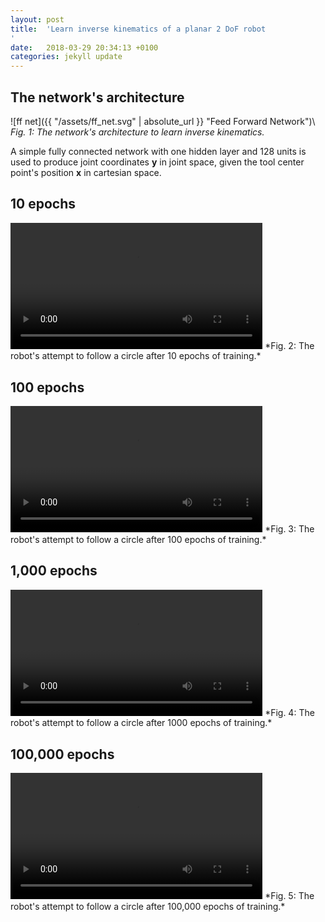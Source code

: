 ```yaml
---
layout: post
title:  'Learn inverse kinematics of a planar 2 DoF robot
'
date:   2018-03-29 20:34:13 +0100
categories: jekyll update
---
```


## The network's architecture

![ff net]({{ "/assets/ff_net.svg" | absolute_url }} "Feed Forward Network")\\
*Fig. 1: The network's architecture to learn inverse kinematics.*

A simple fully connected network with one hidden layer and 128 units is used to produce joint coordinates $\mathbf{y}$ in joint space, given the tool center point's position $\mathbf{x}$ in cartesian space.

## 10 epochs

<video width="80%" controls autoplay loop>
  <source src="{{ "/assets/10_epochs.mp4" | absolute_url }}" type="video/mp4">
Your browser does not support the video tag.
</video>
*Fig. 2: The robot's attempt to follow a circle after 10 epochs of training.*

## 100 epochs

<video width="80%" controls autoplay loop>
  <source src="{{ "/assets/100_epochs.mp4" | absolute_url }}" type="video/mp4">
Your browser does not support the video tag.
</video>
*Fig. 3: The robot's attempt to follow a circle after 100 epochs of training.*

## 1,000 epochs

<video width="80%" controls autoplay loop>
  <source src="{{ "/assets/1000_epochs.mp4" | absolute_url }}" type="video/mp4">
Your browser does not support the video tag.
</video>
*Fig. 4: The robot's attempt to follow a circle after 1000 epochs of training.*

## 100,000 epochs

<video width="80%" controls autoplay loop>
  <source src="{{ "/assets/100000_epochs.mp4" | absolute_url }}" type="video/mp4">
Your browser does not support the video tag.
</video>
*Fig. 5: The robot's attempt to follow a circle after 100,000 epochs of training.*
